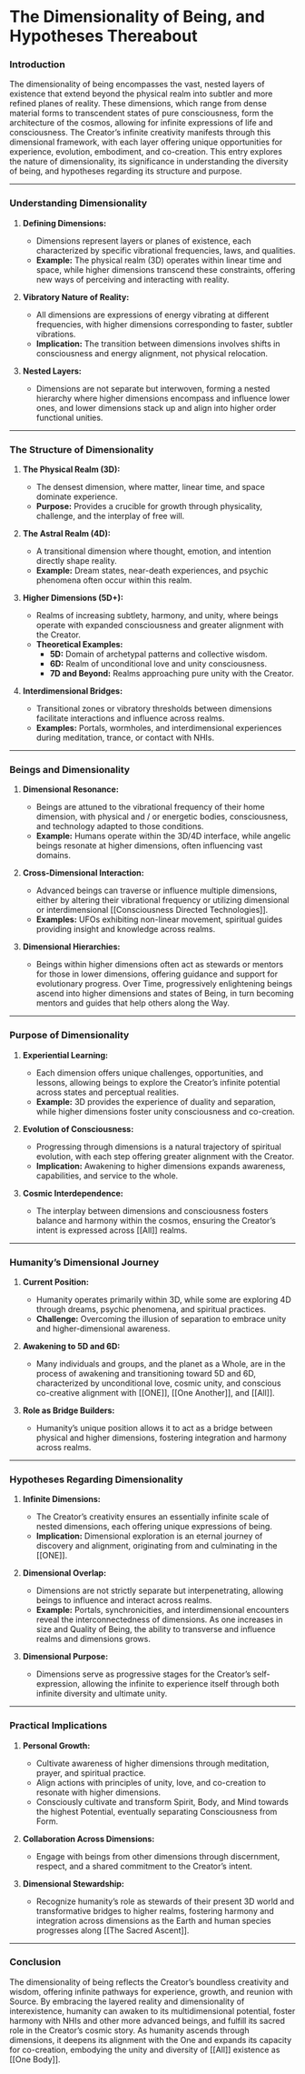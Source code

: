 # The Dimensionality of Being, and Hypotheses Thereabout

### **Introduction**

The dimensionality of being encompasses the vast, nested layers of existence that extend beyond the physical realm into subtler and more refined planes of reality. These dimensions, which range from dense material forms to transcendent states of pure consciousness, form the architecture of the cosmos, allowing for infinite expressions of life and consciousness. The Creator’s infinite creativity manifests through this dimensional framework, with each layer offering unique opportunities for experience, evolution, embodiment, and co-creation. This entry explores the nature of dimensionality, its significance in understanding the diversity of being, and hypotheses regarding its structure and purpose.

---

### **Understanding Dimensionality**

1. **Defining Dimensions:**
    
    - Dimensions represent layers or planes of existence, each characterized by specific vibrational frequencies, laws, and qualities.
    - **Example:** The physical realm (3D) operates within linear time and space, while higher dimensions transcend these constraints, offering new ways of perceiving and interacting with reality.
2. **Vibratory Nature of Reality:**
    
    - All dimensions are expressions of energy vibrating at different frequencies, with higher dimensions corresponding to faster, subtler vibrations.
    - **Implication:** The transition between dimensions involves shifts in consciousness and energy alignment, not physical relocation.
3. **Nested Layers:**
    
    - Dimensions are not separate but interwoven, forming a nested hierarchy where higher dimensions encompass and influence lower ones, and lower dimensions stack up and align into higher order functional unities.

---

### **The Structure of Dimensionality**

1. **The Physical Realm (3D):**
    
    - The densest dimension, where matter, linear time, and space dominate experience.
    - **Purpose:** Provides a crucible for growth through physicality, challenge, and the interplay of free will.
2. **The Astral Realm (4D):**
    
    - A transitional dimension where thought, emotion, and intention directly shape reality.
    - **Example:** Dream states, near-death experiences, and psychic phenomena often occur within this realm.
3. **Higher Dimensions (5D+):**
    
    - Realms of increasing subtlety, harmony, and unity, where beings operate with expanded consciousness and greater alignment with the Creator.
    - **Theoretical Examples:** 
        - **5D:** Domain of archetypal patterns and collective wisdom.
        - **6D:** Realm of unconditional love and unity consciousness.
        - **7D and Beyond:** Realms approaching pure unity with the Creator.
4. **Interdimensional Bridges:**
    
    - Transitional zones or vibratory thresholds between dimensions facilitate interactions and influence across realms.
    - **Examples:** Portals, wormholes, and interdimensional experiences during meditation, trance, or contact with NHIs.

---

### **Beings and Dimensionality**

1. **Dimensional Resonance:**
    
    - Beings are attuned to the vibrational frequency of their home dimension, with physical and / or energetic bodies, consciousness, and technology adapted to those conditions.
    - **Example:** Humans operate within the 3D/4D interface, while angelic beings resonate at higher dimensions, often influencing vast domains.
2. **Cross-Dimensional Interaction:**
    
    - Advanced beings can traverse or influence multiple dimensions, either by altering their vibrational frequency or utilizing dimensional or interdimensional [[Consciousness Directed Technologies]]. 
    - **Examples:** UFOs exhibiting non-linear movement, spiritual guides providing insight and knowledge across realms.
3. **Dimensional Hierarchies:**
    
    - Beings within higher dimensions often act as stewards or mentors for those in lower dimensions, offering guidance and support for evolutionary progress. Over Time, progressively enlightening beings ascend into higher dimensions and states of Being, in turn becoming mentors and guides that help others along the Way. 

---

### **Purpose of Dimensionality**

1. **Experiential Learning:**
    
    - Each dimension offers unique challenges, opportunities, and lessons, allowing beings to explore the Creator’s infinite potential across states and perceptual realities.
    - **Example:** 3D provides the experience of duality and separation, while higher dimensions foster unity consciousness and co-creation.
2. **Evolution of Consciousness:**
    
    - Progressing through dimensions is a natural trajectory of spiritual evolution, with each step offering greater alignment with the Creator.
    - **Implication:** Awakening to higher dimensions expands awareness, capabilities, and service to the whole.
3. **Cosmic Interdependence:**
    
    - The interplay between dimensions and consciousness fosters balance and harmony within the cosmos, ensuring the Creator’s intent is expressed across [[All]] realms.

---

### **Humanity’s Dimensional Journey**

1. **Current Position:**
    
    - Humanity operates primarily within 3D, while some are exploring 4D through dreams, psychic phenomena, and spiritual practices.
    - **Challenge:** Overcoming the illusion of separation to embrace unity and higher-dimensional awareness.
2. **Awakening to 5D and 6D:**
    
    - Many individuals and groups, and the planet as a Whole, are in the process of awakening and transitioning toward 5D and 6D, characterized by unconditional love, cosmic unity, and conscious co-creative alignment with [[ONE]], [[One Another]], and [[All]]. 
3. **Role as Bridge Builders:**
    
    - Humanity’s unique position allows it to act as a bridge between physical and higher dimensions, fostering integration and harmony across realms.

---

### **Hypotheses Regarding Dimensionality**

1. **Infinite Dimensions:**
    
    - The Creator’s creativity ensures an essentially infinite scale of nested dimensions, each offering unique expressions of being.
    - **Implication:** Dimensional exploration is an eternal journey of discovery and alignment, originating from and culminating in the [[ONE]].
2. **Dimensional Overlap:**
    
    - Dimensions are not strictly separate but interpenetrating, allowing beings to influence and interact across realms.
    - **Example:** Portals, synchronicities, and interdimensional encounters reveal the interconnectedness of dimensions. As one increases in size and Quality of Being, the ability to transverse and influence realms and dimensions grows. 
3. **Dimensional Purpose:**
    
    - Dimensions serve as progressive stages for the Creator’s self-expression, allowing the infinite to experience itself through both infinite diversity and ultimate unity.

---

### **Practical Implications**

1. **Personal Growth:**
    
    - Cultivate awareness of higher dimensions through meditation, prayer, and spiritual practice.
    - Align actions with principles of unity, love, and co-creation to resonate with higher dimensions.
    - Consciously cultivate and transform Spirit, Body, and Mind towards the highest Potential, eventually separating Consciousness from Form. 
2. **Collaboration Across Dimensions:**
    
    - Engage with beings from other dimensions through discernment, respect, and a shared commitment to the Creator’s intent.
3. **Dimensional Stewardship:**
    
    - Recognize humanity’s role as stewards of their present 3D world and transformative bridges to higher realms, fostering harmony and integration across dimensions as the Earth and human species progresses along [[The Sacred Ascent]]. 

---

### **Conclusion**

The dimensionality of being reflects the Creator’s boundless creativity and wisdom, offering infinite pathways for experience, growth, and reunion with Source. By embracing the layered reality and dimensionality of interexistence, humanity can awaken to its multidimensional potential, foster harmony with NHIs and other more advanced beings, and fulfill its sacred role in the Creator’s cosmic story. As humanity ascends through dimensions, it deepens its alignment with the One and expands its capacity for co-creation, embodying the unity and diversity of [[All]] existence as [[One Body]]. 

